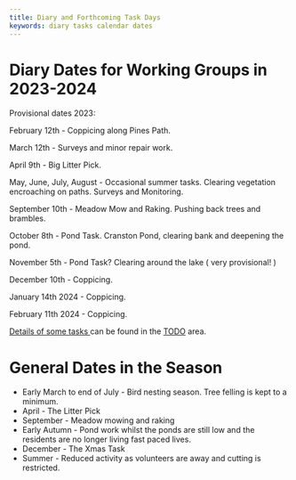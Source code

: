 ```yaml
---
title: Diary and Forthcoming Task Days
keywords: diary tasks calendar dates
---
```


# Diary Dates for Working Groups in 2023-2024

Provisional dates 2023:

February 12th - Coppicing along Pines Path.

March 12th - Surveys and minor repair work.

April 9th - Big Litter Pick. 

May, June, July, August - Occasional summer tasks. Clearing vegetation encroaching on paths. Surveys and Monitoring.

September 10th - Meadow Mow and Raking. Pushing back trees and brambles.

October 8th - Pond Task. Cranston Pond, clearing bank and deepening the pond. 

November 5th - Pond Task? Clearing around the lake ( very provisional! ) 

December 10th - Coppicing. 

January 14th 2024 - Coppicing. 

February 11th 2024 - Coppicing. 


[Details of some tasks ](/#TODO/Tasks) can be found in the [TODO](/#TODO/Home) area.


# General Dates in the Season

* Early March to end of July - Bird nesting season. Tree felling is kept to a minimum.
* April - The Litter Pick
* September - Meadow mowing and raking
* Early Autumn - Pond work whilst the ponds are still low and the residents are no longer living fast paced lives.
* December - The Xmas Task
* Summer - Reduced activity as volunteers are away and cutting is restricted.

